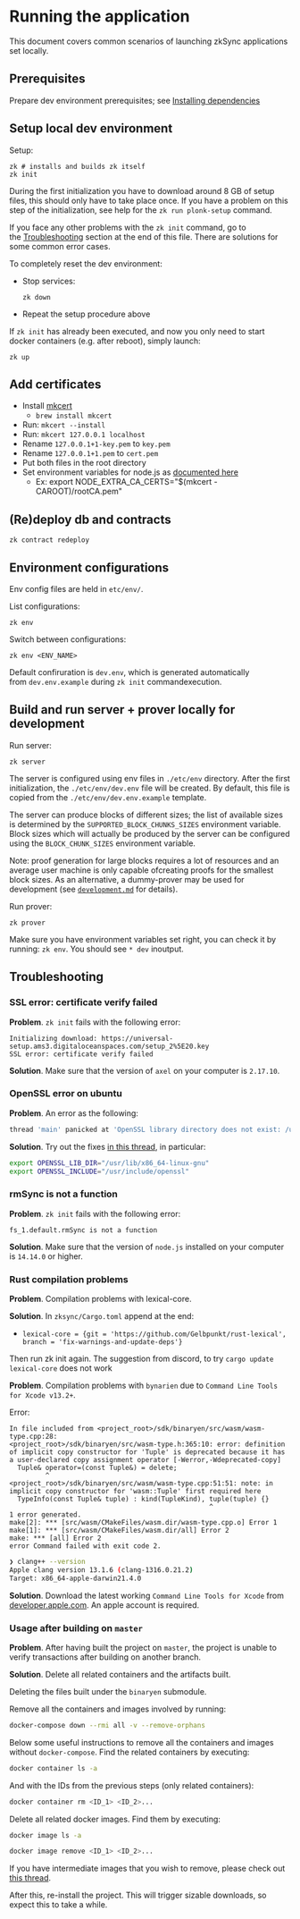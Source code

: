 # Running the application

This document covers common scenarios of launching zkSync applications set locally.

## Prerequisites

Prepare dev environment prerequisites; see [Installing dependencies](./setup-dev.md)

## Setup local dev environment

Setup:

```
zk # installs and builds zk itself
zk init
```

During the first initialization you have to download around 8 GB of setup files, this should only have to take place
once. If you have a problem on this step of the initialization, see help for the `zk run plonk-setup` command.

If you face any other problems with the `zk init` command, go to the [Troubleshooting](##Troubleshooting) section at the
end of this file. There are solutions for some common error cases.

To completely reset the dev environment:

- Stop services:

  ```
  zk down
  ```

- Repeat the setup procedure above

If `zk init` has already been executed, and now you only need to start docker containers (e.g. after reboot), simply
launch:

```
zk up
```

## Add certificates

- Install [mkcert](https://github.com/FiloSottile/mkcert)
  - `brew install mkcert`
- Run: `mkcert --install`
- Run: `mkcert 127.0.0.1 localhost`
- Rename `127.0.0.1+1-key.pem` to `key.pem`
- Rename `127.0.0.1+1.pem` to `cert.pem`
- Put both files in the root directory
- Set environment variables for node.js as
  [documented here](https://github.com/FiloSottile/mkcert#using-the-root-with-nodejs)
  - Ex: export NODE_EXTRA_CA_CERTS="$(mkcert -CAROOT)/rootCA.pem"

## (Re)deploy db and contraсts

```
zk contract redeploy
```

## Environment configurations

Env config files are held in `etc/env/`.

List configurations:

```
zk env
```

Switch between configurations:

```
zk env <ENV_NAME>
```

Default confiruration is `dev.env`, which is generated automatically
from `dev.env.example` during `zk init` commandexecution.

## Build and run server + prover locally for development

Run server:

```
zk server
```

The server is configured using env files in `./etc/env` directory. After the first initialization, the
`./etc/env/dev.env` file will be created. By default, this file is copied from the `./etc/env/dev.env.example` template.

The server can produce blocks of different sizes; the list of available sizes is determined by the
`SUPPORTED_BLOCK_CHUNKS_SIZES` environment variable. Block sizes which will actually be produced by the server can be
configured using the `BLOCK_CHUNK_SIZES` environment variable.

Note: proof generation for large blocks requires a lot of resources and an average user machine is only capable
ofcreating proofs for the smallest block sizes. As an alternative, a dummy-prover may be used for development (see
[`development.md`](https://hackmd.io/S7hTv1EwSpWu8VCReDmsBg) for details).

Run prover:

```
zk prover
```

Make sure you have environment variables set right, you can check it by running: `zk env`. You should
see `* dev` inoutput.

## Troubleshooting

### SSL error: certificate verify failed

**Problem**. `zk init` fails with the following error:

```
Initializing download: https://universal-setup.ams3.digitaloceanspaces.com/setup_2%5E20.key
SSL error: certificate verify failed
```

**Solution**. Make sure that the version of `axel` on your computer is `2.17.10`.

### OpenSSL error on ubuntu

**Problem**. An error as the following:

```bash
thread 'main' panicked at 'OpenSSL library directory does not exist: /usr/lib/ss/lib', /home/usr/.cargo/registry/src/github.com-1ecc6299db9ec823/openssl-sys-0.9.65/build/main.rs:66:9
```

**Solution**. Try out the fixes [in this thread](https://github.com/sfackler/rust-openssl/issues/766), in particular:

```bash
export OPENSSL_LIB_DIR="/usr/lib/x86_64-linux-gnu"
export OPENSSL_INCLUDE="/usr/include/openssl"
```

### rmSync is not a function

**Problem**. `zk init` fails with the following error:

```
fs_1.default.rmSync is not a function
```

**Solution**. Make sure that the version of `node.js` installed on your computer is `14.14.0` or higher.

### Rust compilation problems

**Problem**. Compilation problems with lexical-core.

**Solution**. In `zksync/Cargo.toml` append at the end:

- `lexical-core = {git = 'https://github.com/Gelbpunkt/rust-lexical', branch = 'fix-warnings-and-update-deps'}`

Then run zk init again. The suggestion from discord, to try `cargo update lexical-core` does not work

**Problem**. Compilation problems with `bynarien` due to `Command Line Tools for Xcode v13.2+`.

Error:
```
In file included from <project_root>/sdk/binaryen/src/wasm/wasm-type.cpp:28:
<project_root>/sdk/binaryen/src/wasm-type.h:365:10: error: definition of implicit copy constructor for 'Tuple' is deprecated because it has a user-declared copy assignment operator [-Werror,-Wdeprecated-copy]
  Tuple& operator=(const Tuple&) = delete;
         ^
<project_root>/sdk/binaryen/src/wasm/wasm-type.cpp:51:51: note: in implicit copy constructor for 'wasm::Tuple' first required here
  TypeInfo(const Tuple& tuple) : kind(TupleKind), tuple(tuple) {}
                                                  ^
1 error generated.
make[2]: *** [src/wasm/CMakeFiles/wasm.dir/wasm-type.cpp.o] Error 1
make[1]: *** [src/wasm/CMakeFiles/wasm.dir/all] Error 2
make: *** [all] Error 2
error Command failed with exit code 2.
```

```bash
❯ clang++ --version
Apple clang version 13.1.6 (clang-1316.0.21.2)
Target: x86_64-apple-darwin21.4.0
```

**Solution**. Download the latest working `Command Line Tools for Xcode` from [developer.apple.com](https://developer.apple.com/download/all/?q=command%20line%20tools). An apple account is required.

### Usage after building on `master`

**Problem**. After having built the project on `master`, the project is unable to verify transactions after building on
another branch.

**Solution**. Delete all related containers and the artifacts built.

Deleting the files built under the `binaryen` submodule.

Remove all the containers and images involved by running:

```bash
docker-compose down --rmi all -v --remove-orphans
```

Below some useful instructions to remove all the containers and images without `docker-compose`.
Find the related containers by executing:

```bash
docker container ls -a
```

And with the IDs from the previous steps (only related containers):

```bash
docker container rm <ID_1> <ID_2>...
```

Delete all related docker images. Find them by executing:

```bash
docker image ls -a
```

```bash
docker image remove <ID_1> <ID_2>...
```

If you have intermediate images that you wish to remove, please check out
[this thread](https://forums.docker.com/t/how-to-remove-none-images-after-building/7050).

After this, re-install the project. This will trigger sizable downloads, so expect this to take a while.
